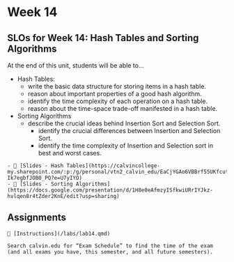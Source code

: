 # Week 14

## SLOs for Week 14: Hash Tables and Sorting Algorithms

At the end of this unit, students will be able to...

- Hash Tables:
  - write the basic data structure for storing items in a hash table.
  - reason about important properties of a good hash algorithm.
  - identify the time complexity of each operation on a hash table.
  - reason about the time-space trade-off manifested in a hash table.
- Sorting Algorithms
  - describe the crucial ideas behind Insertion Sort and Selection Sort.
    - identify the crucial differences between Insertion and Selection Sort.
    - identify the time complexity of Insertion and Selection sort in best and worst cases.

```{note} Resources
- 📜 [Slides - Hash Tables](https://calvincollege-my.sharepoint.com/:p:/g/personal/vtn2_calvin_edu/EaCjYGAo6VBBrf55UKfcutAB4UsUT03-Ik7egbfJOB0_PQ?e=U7yIYO)
- 📜 [Slides - Sorting Algorithms](https://docs.google.com/presentation/d/1H8e0eAfmzyISfkwiURrIYJkz-hvlqen8r4tZder2KnE/edit?usp=sharing)
```

## Assignments

```{attention} Lab 14: Hash Tables
🧪 [Instructions](/labs/lab14.qmd)
```

```{important} Final Exam
Search calvin.edu for “Exam Schedule” to find the time of the exam (and all exams you have, this semester, and all future semesters).
```
